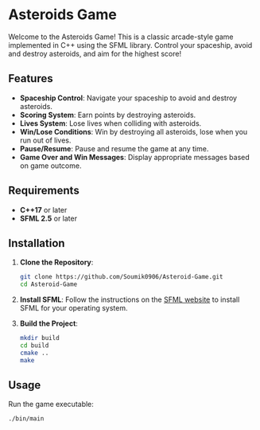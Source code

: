 # Asteroids Game

Welcome to the Asteroids Game! This is a classic arcade-style game implemented in C++ using the SFML library. Control your spaceship, avoid and destroy asteroids, and aim for the highest score!

## Features

- **Spaceship Control**: Navigate your spaceship to avoid and destroy asteroids.
- **Scoring System**: Earn points by destroying asteroids.
- **Lives System**: Lose lives when colliding with asteroids.
- **Win/Lose Conditions**: Win by destroying all asteroids, lose when you run out of lives.
- **Pause/Resume**: Pause and resume the game at any time.
- **Game Over and Win Messages**: Display appropriate messages based on game outcome.

## Requirements

- **C++17** or later
- **SFML 2.5** or later

## Installation

1. **Clone the Repository**:
    ```sh
    git clone https://github.com/Soumik0906/Asteroid-Game.git
    cd Asteroid-Game
    ```

2. **Install SFML**:
   Follow the instructions on the [SFML website](https://www.sfml-dev.org/download.php) to install SFML for your operating system.

3. **Build the Project**:
    ```sh
    mkdir build
    cd build
    cmake ..
    make
    ```

## Usage

Run the game executable:
```sh
./bin/main
